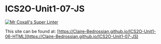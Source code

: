 # ICS2O-Unit1-07-JS

[![Mr Coxall's Super Linter](https://github.com/Claire-Bedrossian/ICS2O-Unit1-07-JS/workflows/Mr%20Coxall's%20Super%20Linter/badge.svg)](https://github.com/Claire-Bedrossian/ICS2O-Unit1-07-JS/actions/)

This site can be found at: [https://Claire-Bedrossian.github.io/ICS2O-Unit1-06-HTML](https://Claire-Bedrossian.github.io/ICS2O-Unit1-07-JS)
